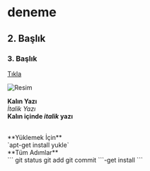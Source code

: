 # deneme
## 2. Başlık
### 3. Başlık

[Tıkla](https://www.google.com)

![Resim](https://img.fanatik.com.tr/img/78/740x418/5e883b88ae298b97f82a413e.jpg)

**Kalın Yazı**
<br/>
*İtalik Yazı*
<br/>
**Kalın içinde _italik_ yazı**

<br/>
**Yüklemek İçin** <br/>
`apt-get install yukle`

<br/>
**Tüm Adımlar**
<br/>
```
git status
git add
git commit
```-get install
```
